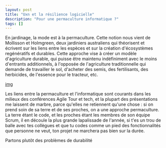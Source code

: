 ```yaml
---
layout: post
title: "Uxn et la résilience logicielle"
description: "Pour une permaculture informatique ?"
tags: []
---
```


En jardinage, la mode est à la permaculture. Cette notion nous vient de Mollisson et Holmgreen, deux jardiniers australiens
qui théorisent et écrivent sur les liens entre les espèces et sur la création d'écosystèmes regénératifs et durables. 
Cette approche vise à créer un modèle d'agriculture durable, qui puisse être maintenu indéfiniment avec le moins d'entrants
additionnels, à l'opposée de l'agriculture traditionnelle qui demande de travailler le sol, d'acheter des semis, des fertilisants, des herbicides, 
de l'essence pour le tracteur, etc.

[img](../images/arrosoir_octo.png)

Les liens entre la permaculture et l'informatique sont courants dans les milieux des conférences Agile Tour et tech,
et la plupart des présentations me laissent de marbre, parce qu'elles ne retiennent qu'une chose : si on prend soin de sa terre et de 
ses proches, on a une approche permaculture. La terre étant le code, et les proches étant les membres de son équipe Scrum,
il en découle la plus grande lapalissade de l'année, si t'es un trou de balle avec tes collègues et que tu codes
comme un pied des fonctionnalités que personne ne veut, ton projet ne marchera pas bien sur la durée.  

Partons plutôt des problèmes de durabilité